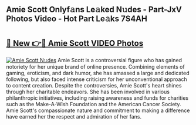 ## Amie Scott Onlyf𝚊ns Le𝚊ked N𝚞des - Part-JxV Photos Video - Hot Part Le𝚊ks 7S4AH

# <h2><a href="http://ac37217.deff.icu/?id=Amie+Scott">🔗 New 👉🔴 Amie Scott VIDEO Photos</a></h2>

[![Amie Scott N𝚞des](https://i.imgur.com/rIISA9y.gif)](http://ac37217.deff.icu/?id=Amie+Scott)
Amie Scott is a controversial figure who has gained notoriety for her unique brand of online presence. Combining elements of gaming, eroticism, and dark humor, she has amassed a large and dedicated following, but also faced intense criticism for her unconventional approach to content creation. Despite the controversies, Amie Scott's heart shines through her charitable endeavors. She has been involved in various philanthropic initiatives, including raising awareness and funds for charities such as the Make-A-Wish Foundation and the American Cancer Society. Amie Scott's compassionate nature and commitment to making a difference have earned her the respect and admiration of her fans.
